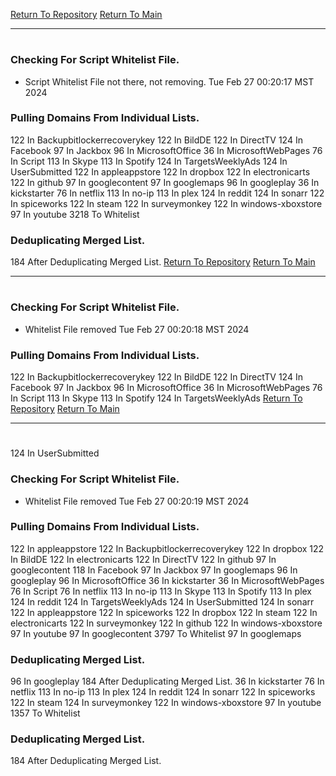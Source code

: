 [Return To Repository](https://github.com/DigitalWarrior/piholeparser/)
[Return To Main](https://github.com/DigitalWarrior/piholeparser/blob/master/RecentRunLogs/Mainlog.md)
____________________________________
# 
### Checking For Script Whitelist File.
* Script Whitelist File not there, not removing. Tue Feb 27 00:20:17 MST 2024
### Pulling Domains From Individual Lists.
122 In Backupbitlockerrecoverykey
122 In BildDE
122 In DirectTV
124 In Facebook
97 In Jackbox
96 In MicrosoftOffice
36 In MicrosoftWebPages
76 In Script
113 In Skype
113 In Spotify
124 In TargetsWeeklyAds
124 In UserSubmitted
122 In appleappstore
122 In dropbox
122 In electronicarts
122 In github
97 In googlecontent
97 In googlemaps
96 In googleplay
36 In kickstarter
76 In netflix
113 In no-ip
113 In plex
124 In reddit
124 In sonarr
122 In spiceworks
122 In steam
122 In surveymonkey
122 In windows-xboxstore
97 In youtube
3218 To Whitelist
### Deduplicating Merged List.
184 After Deduplicating Merged List.
[Return To Repository](https://github.com/DigitalWarrior/piholeparser/)
[Return To Main](https://github.com/DigitalWarrior/piholeparser/blob/master/RecentRunLogs/Mainlog.md)
____________________________________
# 
### Checking For Script Whitelist File.
* Whitelist File removed Tue Feb 27 00:20:18 MST 2024
### Pulling Domains From Individual Lists.
122 In Backupbitlockerrecoverykey
122 In BildDE
122 In DirectTV
124 In Facebook
97 In Jackbox
96 In MicrosoftOffice
36 In MicrosoftWebPages
76 In Script
113 In Skype
113 In Spotify
124 In TargetsWeeklyAds
[Return To Repository](https://github.com/DigitalWarrior/piholeparser/)
[Return To Main](https://github.com/DigitalWarrior/piholeparser/blob/master/RecentRunLogs/Mainlog.md)
____________________________________
# 
124 In UserSubmitted
### Checking For Script Whitelist File.
* Whitelist File removed Tue Feb 27 00:20:19 MST 2024
### Pulling Domains From Individual Lists.
122 In appleappstore
122 In Backupbitlockerrecoverykey
122 In dropbox
122 In BildDE
122 In electronicarts
122 In DirectTV
122 In github
97 In googlecontent
118 In Facebook
97 In Jackbox
97 In googlemaps
96 In googleplay
96 In MicrosoftOffice
36 In kickstarter
36 In MicrosoftWebPages
76 In Script
76 In netflix
113 In no-ip
113 In Skype
113 In Spotify
113 In plex
124 In reddit
124 In TargetsWeeklyAds
124 In UserSubmitted
124 In sonarr
122 In appleappstore
122 In spiceworks
122 In dropbox
122 In steam
122 In electronicarts
122 In surveymonkey
122 In github
122 In windows-xboxstore
97 In youtube
97 In googlecontent
3797 To Whitelist
97 In googlemaps
### Deduplicating Merged List.
96 In googleplay
184 After Deduplicating Merged List.
36 In kickstarter
76 In netflix
113 In no-ip
113 In plex
124 In reddit
124 In sonarr
122 In spiceworks
122 In steam
124 In surveymonkey
122 In windows-xboxstore
97 In youtube
1357 To Whitelist
### Deduplicating Merged List.
184 After Deduplicating Merged List.
